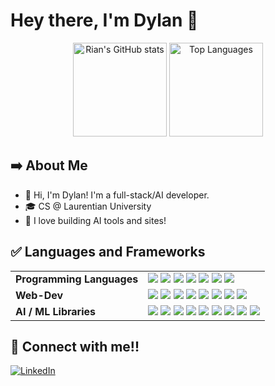 # Hey there, I'm Dylan 👋

<p align="center">
  <img 
    src="https://github-readme-stats-five-kappa-zpsj9lc4ro.vercel.app/api?username=dylanjtodd&show_icons=true&theme=tokyonight&cache_seconds=1800" 
    alt="Rian's GitHub stats" 
    height="150"
  />
  <img 
    src="https://github-readme-stats-five-kappa-zpsj9lc4ro.vercel.app/api/top-langs/?username=dylanjtodd&layout=compact&theme=tokyonight" 
    alt="Top Languages" 
    height="150"
  />
</p>

## ➡️ About Me

- 👋 Hi, I'm Dylan! I'm a full-stack/AI developer.
- 🎓 CS @ Laurentian University
- 🎯 I love building AI tools and sites!

## ✅ Languages and Frameworks

<table>
  <tr>
    <td><strong>Programming Languages</strong></td>
    <td>
      <img src="https://img.shields.io/badge/C%23-239120?style=flat-square&logo=c-sharp&logoColor=white"/>
      <img src="https://img.shields.io/badge/Java-%23ED8B00.svg?style=flat-square&logo=openjdk&logoColor=white"/>
      <img src="https://img.shields.io/badge/Python-3670A0?style=flat-square&logo=python&logoColor=ffdd54"/>
      <img src="https://img.shields.io/badge/JavaScript-%23323330.svg?style=flat-square&logo=javascript&logoColor=%23F7DF1E"/>
      <img src="https://img.shields.io/badge/TypeScript-3178C6.svg?style=flat-square&logo=typescript&logoColor=white"/>
      <img src="https://img.shields.io/badge/SQL-4479A1.svg?style=flat-square&logo=postgresql&logoColor=white"/>
      <img src="https://img.shields.io/badge/C++-%2300599C.svg?logo=c%2B%2B&logoColor=white"/>
    </td>
  </tr>

  <tr>
    <td><strong>Web-Dev</strong></td>
    <td>
      <img src="https://img.shields.io/badge/Vite-%23646CFF.svg?style=flat-square&logo=vite&logoColor=white"/>
      <img src="https://img.shields.io/badge/Tailwind-38B2AC.svg?style=flat-square&logo=tailwind-css&logoColor=white"/>
      <img src="https://img.shields.io/badge/CSS3-%231572B6.svg?style=flat-square&logo=css3&logoColor=white"/>
      <img src="https://img.shields.io/badge/HTML5-E34F26?style=flat-square&logo=html5&logoColor=white"/>
      <img src="https://img.shields.io/badge/Svelte-%23f1413d.svg?logo=svelte&logoColor=white"/>
      <img src="https://img.shields.io/badge/SvelteKit-%23f1413d.svg?logo=svelte&logoColor=white"/>
      <img src="https://img.shields.io/badge/MariaDB-003545?logo=mariadb&logoColor=white"/>
      <img src="https://img.shields.io/badge/Apache%20Spark-E25A1C?logo=apachespark&logoColor=fff"/>
    </td>
  </tr>

  <tr>
    <td><strong>AI / ML Libraries</strong></td>
    <td>
      <img src="https://img.shields.io/badge/OpenAI-412991?style=flat-square&logo=openai&logoColor=white"/>
      <img src="https://img.shields.io/badge/Anthropic-000000?style=flat-square"/>
      <img src="https://img.shields.io/badge/LangChain-5A5FC7?style=flat-square"/>
      <img src="https://img.shields.io/badge/NumPy-013243?style=flat-square&logo=numpy&logoColor=white"/>
      <img src="https://img.shields.io/badge/Pandas-150458?style=flat-square&logo=pandas&logoColor=white"/>
      <img src="https://img.shields.io/badge/Scikit--Learn-F7931E?style=flat-square&logo=scikitlearn&logoColor=white"/>
      <img src="https://img.shields.io/badge/Matplotlib-11557C?style=flat-square&logo=matplotlib&logoColor=white"/>
      <img src="https://img.shields.io/badge/OpenCV-5C3EE8?style=flat-square&logo=opencv&logoColor=white"/>
      <img src="https://img.shields.io/badge/PyTorch-EE4C2C?style=flat-square&logo=pytorch&logoColor=white"/>
    </td>
  </tr>
</table>

## 🤝 Connect with me!!

[![LinkedIn](https://img.shields.io/badge/LinkedIn-%230077B5.svg?style=for-the-badge&logo=linkedin&logoColor=white)](https://www.linkedin.com/in/dylan-j-todd/)

